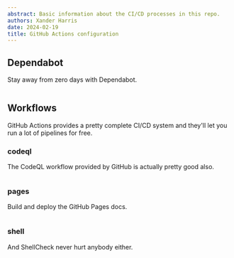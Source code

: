 ```yaml
---
abstract: Basic information about the CI/CD processes in this repo.
authors: Xander Harris
date: 2024-02-19
title: GitHub Actions configuration
---
```


## Dependabot

Stay away from zero days with Dependabot.

```{autoyaml} .github/dependabot.yml
```

## Workflows

GitHub Actions provides a pretty complete CI/CD system and they'll let you
run a lot of pipelines for free.

### codeql

The CodeQL workflow provided by GitHub is actually pretty good also.

```{autoyaml} .github/workflows/codeql.yml
```

### pages

Build and deploy the GitHub Pages docs.

```{autoyaml} .github/workflows/pages.yml
```

### shell

And ShellCheck never hurt anybody either.

```{autoyaml} .github/workflows/shell.yml
```
